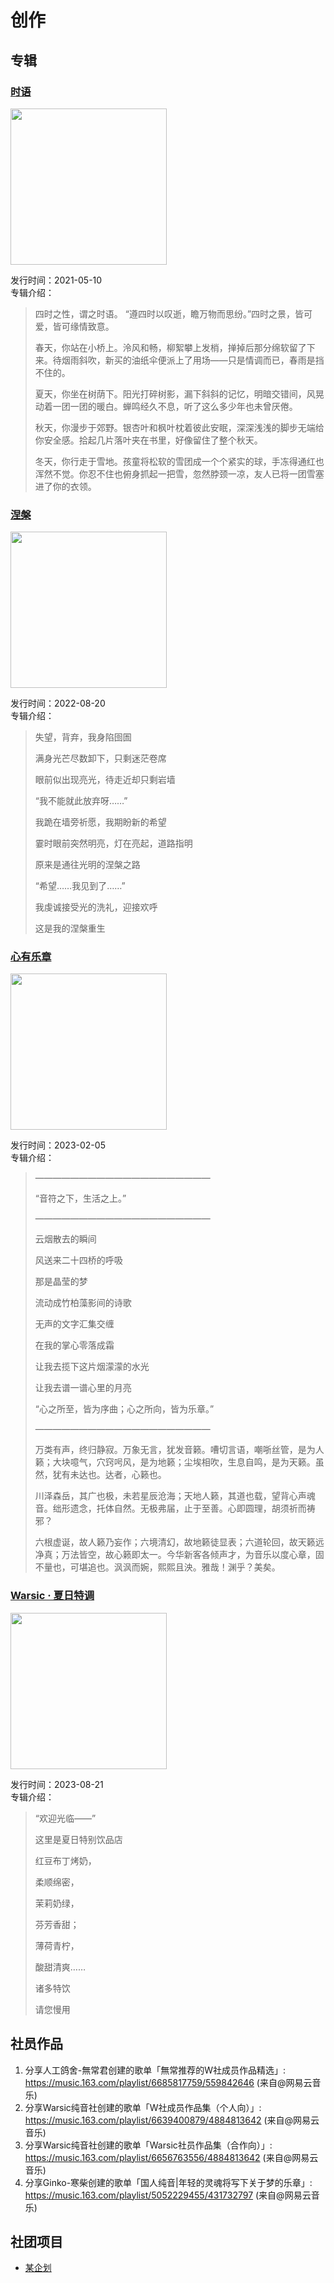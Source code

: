 # 创作
## 专辑
### [时语](/index.html?page=create/albums/shiyu.md)

<img src="/assets/img20230119151348.jpg" style="width: 250px; height: auto;"/>

发行时间：2021-05-10  
专辑介绍：  
> 四时之性，谓之时语。 “遵四时以叹逝，瞻万物而思纷。”四时之景，皆可爱，皆可缘情致意。  
>
> 春天，你站在小桥上。泠风和畅，柳絮攀上发梢，掸掉后那分绵软留了下来。待烟雨斜吹，新买的油纸伞便派上了用场——只是情调而已，春雨是挡不住的。  
>
> 夏天，你坐在树荫下。阳光打碎树影，漏下斜斜的记忆，明暗交错间，风晃动着一团一团的暖白。蝉鸣经久不息，听了这么多少年也未曾厌倦。  
>
> 秋天，你漫步于郊野。银杏叶和枫叶枕着彼此安眠，深深浅浅的脚步无端给你安全感。拾起几片落叶夹在书里，好像留住了整个秋天。  
>
> 冬天，你行走于雪地。孩童将松软的雪团成一个个紧实的球，手冻得通红也浑然不觉。你忍不住也俯身抓起一把雪，忽然脖颈一凉，友人已将一团雪塞进了你的衣领。  

### [涅槃](/index.html?page=create/albums/niepan.md)

<img src="/assets/imgAEA79F3228F38AD6931525C2D54932CE.jpg" style="width: 250px; height: auto;"/>

发行时间：2022-08-20  
专辑介绍：  
> 失望，背弃，我身陷囹圄  
>
> 满身光芒尽数卸下，只剩迷茫卷席  
>
> 眼前似出现亮光，待走近却只剩岩墙  
>
> “我不能就此放弃呀……”  
>
> 我跪在墙旁祈愿，我期盼新的希望  
>
> 霎时眼前突然明亮，灯在亮起，道路指明  
>
> 原来是通往光明的涅槃之路  
>
> “希望……我见到了……”  
>
> 我虔诚接受光的洗礼，迎接欢呼  
>
> 这是我的涅槃重生  

### [心有乐章](/index.html?page=create/albums/xinyouyuezhang.md)

<img src="/assets/img20230119144401.png" style="width: 250px; height: auto;"/>

发行时间：2023-02-05  
专辑介绍：  
> ————————————————————  
>
> “音符之下，生活之上。”  
>
> ————————————————————  
>
> 云烟散去的瞬间  
>
> 风送来二十四桥的呼吸  
>
> 那是晶莹的梦  
>
> 流动成竹柏藻影间的诗歌  
>
> 无声的文字汇集交缠  
>
> 在我的掌心零落成霜  
>
> 让我去揽下这片烟濛濛的水光  
>
> 让我去谱一谱心里的月亮  
>
> “心之所至，皆为序曲；心之所向，皆为乐章。”  
>
> ————————————————————  
>
> 万类有声，终归静寂。万象无言，犹发音籁。嘈切言语，嘲哳丝管，是为人籁；大块噫气，穴窍呺风，是为地籁；尘埃相吹，生息自鸣，是为天籁。虽然，犹有未达也。达者，心籁也。  
>
> 川泽森岳，其广也极，未若星辰沧海；天地人籁，其道也载，望背心声魂音。绌形遗念，托体自然。无极弗届，止于至善。心即圆理，胡须祈而祷邪？  
>
> 六根虚诞，故人籁乃妄作；六境清幻，故地籁徒显表；六道轮回，故天籁远净真；万法皆空，故心籁即太一。今华新客各倾声才，为音乐以度心章，固不量也，可堪追也。沨沨而婉，熙熙且泱。雅哉！渊乎？美矣。  

### [Warsic · 夏日特调](/index.html?page=create/albums/xiaritetiao.md)

<img src="/assets/3D01835D-CC88-4463-CEC1-EB4D56BB1751.jpg" style="width: 250px; height: auto;"/>

发行时间：2023-08-21  
专辑介绍：  
> “欢迎光临——”  
>
> 这里是夏日特别饮品店  
>
> 红豆布丁烤奶，  
>
> 柔顺绵密，  
>
> 茉莉奶绿，  
>
> 芬芳香甜；  
>
> 薄荷青柠，  
>
> 酸甜清爽……  
>
> 诸多特饮  
>
> 请您慢用  

## 社员作品
1. 分享人工鸽舍-無常君创建的歌单「無常推荐的W社成员作品精选」: <https://music.163.com/playlist/6685817759/559842646> (来自@网易云音乐)  
2. 分享Warsic纯音社创建的歌单「W社成员作品集（个人向）」: <https://music.163.com/playlist/6639400879/4884813642> (来自@网易云音乐)  
3. 分享Warsic纯音社创建的歌单「Warsic社员作品集（合作向）」: <https://music.163.com/playlist/6656763556/4884813642> (来自@网易云音乐)  
4. 分享Ginko-寒柴创建的歌单「国人纯音|年轻的灵魂将写下关于梦的乐章」: <https://music.163.com/playlist/5052229455/431732797> (来自@网易云音乐)  

## 社团项目
- [某企划](/index.html?page=create/projects/aProject/index.md)